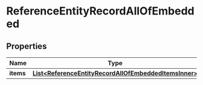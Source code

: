

# ReferenceEntityRecordAllOfEmbedded


## Properties

| Name | Type | Description | Notes |
|------------ | ------------- | ------------- | -------------|
|**items** | [**List&lt;ReferenceEntityRecordAllOfEmbeddedItemsInner&gt;**](ReferenceEntityRecordAllOfEmbeddedItemsInner.md) |  |  [optional] |



